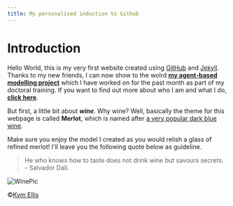 ```yaml
---
title: My personalised induction to Github
---
```

# Introduction

Hello World, this is my very first website created using [GitHub](http://github.com) and [Jekyll](https://jekyllrb.com). Thanks to my new friends, I can now show to the wolrd [**my agent-based modelling project**](https://github.com/sgvionet/Leeds-GEOG5995) which I have worked on for the past month as part of my doctoral training. If you want to find out more about who I am and what I do, [**click here**](https://sgvionet.github.io/index2.html).

But first, a little bit about __*wine*__. Why wine? Well, basically the theme for this webpage is called **Merlot**, which is named after [a very popular dark blue wine](https://en.wikipedia.org/wiki/Merlot). 

Make sure you enjoy the model I created as you would relish a glass of refined merlot! I'll leave you the following quote below as guideline.

> He who knows how to taste does not drink wine but savours secrets. 
                              - Salvador Dalì.
                             
                             
![WinePic](https://images.unsplash.com/photo-1506377247377-2a5b3b417ebb?ixlib=rb-1.2.1&ixid=eyJhcHBfaWQiOjEyMDd9&auto=format&fit=crop&w=1350&q=80)

©[Kym Ellis](https://unsplash.com/@kymellis)
